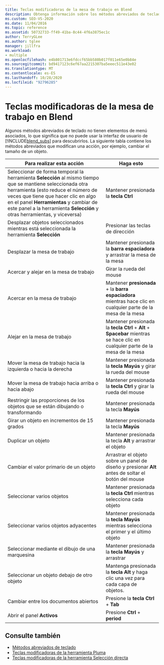 ```yaml
---
title: Teclas modificadoras de la mesa de trabajo en Blend
description: Obtenga información sobre los métodos abreviados de teclado que usan teclas modificadoras en Blend para Visual Studio para modificar las acciones de la mesa de actividades, como la ampliación, el cambio de tamaño y el movimiento panorámico.
ms.custom: SEO-VS-2020
ms.date: 11/04/2016
ms.topic: reference
ms.assetid: 50732733-ff49-41ba-8c44-4f6a3875ec1c
author: TerryGLee
ms.author: tglee
manager: jillfra
ms.workload:
- multiple
ms.openlocfilehash: e4b801713e6fdccf65bb580b017f011e65e0b84e
ms.sourcegitcommit: bd9417123c6ef67aa2215307ba5eeec511e43e02
ms.translationtype: MT
ms.contentlocale: es-ES
ms.lasthandoff: 10/28/2020
ms.locfileid: "92796285"
---
```

# <a name="artboard-modifier-keys-in-blend"></a>Teclas modificadoras de la mesa de trabajo en Blend
Algunos métodos abreviados de teclado no tienen elementos de menú asociados, lo que significa que no puede usar la interfaz de usuario de [!INCLUDE[blend_subs](../debugger/includes/blend_subs_md.md)] para descubrirlos. La siguiente tabla contiene los métodos abreviados que modifican una acción, por ejemplo, cambiar el tamaño de un objeto.

|Para realizar esta acción|Haga esto|
| - |-------------|
|Seleccionar de forma temporal la herramienta **Selección** al mismo tiempo que se mantiene seleccionada otra herramienta (esto reduce el número de veces que tiene que hacer clic en algo en el panel **Herramientas** y cambiar de este panel a la herramienta **Selección** y otras herramientas, y viceversa)|Mantener presionada la **tecla Ctrl**|
|Desplazar objetos seleccionados mientras está seleccionada la herramienta **Selección**|Presionar las teclas de dirección|
|Desplazar la mesa de trabajo|Mantener presionada la **barra espaciadora** y arrastrar la mesa de la mesa|
|Acercar y alejar en la mesa de trabajo|Girar la rueda del mouse|
|Acercar en la mesa de trabajo|Mantener **presionada** + la **barra espaciadora** mientras hace clic en cualquier parte de la mesa de la mesa|
|Alejar en la mesa de trabajo|Mantener presionada la **tecla Ctrl** + **Alt** + **Spacebar** mientras se hace clic en cualquier parte de la mesa de la mesa|
|Mover la mesa de trabajo hacia la izquierda o hacia la derecha|Mantener presionada la **tecla Mayús** y girar la rueda del mouse|
|Mover la mesa de trabajo hacia arriba o hacia abajo|Mantener presionada la **tecla Ctrl** y girar la rueda del mouse|
|Restringir las proporciones de los objetos que se están dibujando o transformando|Mantener presionada la tecla **Mayús**|
|Girar un objeto en incrementos de 15 grados|Mantener presionada la tecla **Mayús**|
|Duplicar un objeto|Mantener presionada la tecla **Alt** y arrastrar el objeto|
|Cambiar el valor primario de un objeto|Arrastrar el objeto sobre un panel de diseño y presionar **Alt** antes de soltar el botón del mouse|
|Seleccionar varios objetos|Mantener presionada la **tecla Ctrl** mientras selecciona cada objeto|
|Seleccionar varios objetos adyacentes|Mantener presionada la **tecla Mayús** mientras selecciona el primer y el último objeto|
|Seleccionar mediante el dibujo de una marquesina|Mantener presionada la **tecla Mayús** y arrastrar|
|Seleccionar un objeto debajo de otro objeto|Mantenga presionada la **tecla Alt** y haga clic una vez para cada capa de objetos.|
|Cambiar entre los documentos abiertos|Presione la **tecla Ctrl** + **Tab**|
|Abrir el panel **Activos**|Presione **Ctrl** + **period**|

## <a name="see-also"></a>Consulte también

- [Métodos abreviados de teclado](../xaml-tools/keyboard-shortcuts-in-blend.md)
- [Teclas modificadoras de la herramienta Pluma](../xaml-tools/pen-tool-modifier-keys-in-blend.md)
- [Teclas modificadoras de la herramienta Selección directa](../xaml-tools/direct-selection-tool-modifier-keys-in-blend.md)
